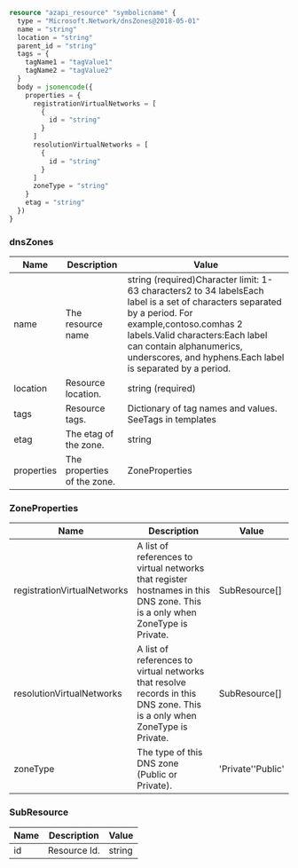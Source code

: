 ```terraform
resource "azapi_resource" "symbolicname" {
  type = "Microsoft.Network/dnsZones@2018-05-01"
  name = "string"
  location = "string"
  parent_id = "string"
  tags = {
    tagName1 = "tagValue1"
    tagName2 = "tagValue2"
  }
  body = jsonencode({
    properties = {
      registrationVirtualNetworks = [
        {
          id = "string"
        }
      ]
      resolutionVirtualNetworks = [
        {
          id = "string"
        }
      ]
      zoneType = "string"
    }
    etag = "string"
  })
}

```

### dnsZones

| Name | Description | Value |
|-|-|-|
| name | The resource name | string (required)Character limit: 1-63 characters2 to 34 labelsEach label is a set of characters separated by a period. For example,contoso.comhas 2 labels.Valid characters:Each label can contain alphanumerics, underscores, and hyphens.Each label is separated by a period. |
| location | Resource location. | string (required) |
| tags | Resource tags. | Dictionary of tag names and values. SeeTags in templates |
| etag | The etag of the zone. | string |
| properties | The properties of the zone. | ZoneProperties |


### ZoneProperties

| Name | Description | Value |
|-|-|-|
| registrationVirtualNetworks | A list of references to virtual networks that register hostnames in this DNS zone. This is a only when ZoneType is Private. | SubResource[] |
| resolutionVirtualNetworks | A list of references to virtual networks that resolve records in this DNS zone. This is a only when ZoneType is Private. | SubResource[] |
| zoneType | The type of this DNS zone (Public or Private). | 'Private''Public' |


### SubResource

| Name | Description | Value |
|-|-|-|
| id | Resource Id. | string |


